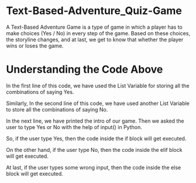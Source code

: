 # Text-Based-Adventure_Quiz-Game
A Text-Based Adventure Game is a type of game in which a player has to make choices (Yes / No) in every step of the game.
Based on these choices, the storyline changes, and at last, we get to know that whether the player wins or loses the game.

# Understanding the Code Above
In the first line of this code, we have used the List Variable for storing all the combinations of saying Yes.

Similarly, In the second line of this code, we have used another List Variable to store all the combinations of saying No.

In the next line, we have printed the intro of our game. Then we asked the user to type Yes or No with the help of input() in Python.

So, if the user type Yes, then the code inside the if block will get executed.

On the other hand, if the user type No, then the code inside the elif block will get executed.

At last, if the user types some wrong input, then the code inside the else block will get executed.
